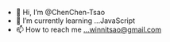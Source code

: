 - 👋 Hi, I’m @ChenChen-Tsao
- 🌱 I’m currently learning ...JavaScript
- 📫 How to reach me ...winnitsao@gmail.com

<!---
ChenChen-Tsao/ChenChen-Tsao is a ✨ special ✨ repository because its `README.md` (this file) appears on your GitHub profile.
You can click the Preview link to take a look at your changes.
--->
